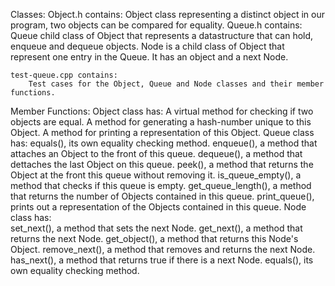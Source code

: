 
Classes:
	Object.h contains:
		Object class representing a distinct object in our program, two objects can be compared for equality.
	Queue.h contains:
		Queue child class of Object that represents a datastructure that can hold, enqueue and dequeue objects.
		Node is a child class of Object that represent one entry in the Queue. It has an object and a next Node.
	
	test-queue.cpp contains:
		Test cases for the Object, Queue and Node classes and their member functions.

Member Functions:
	Object class has:
			  A virtual method for checking if two objects are equal.
			  A method for generating a hash-number unique to this Object.
			  A method for printing a representation of this Object.
	Queue class has:
			  equals(), its own equality checking method.
			  enqueue(), a method that attaches an Object to the front of this queue.
			  dequeue(), a method that dettaches the last Object on this queue.
			  peek(), a method that returns the Object at the front this queue without removing it.
			  is_queue_empty(), a method that checks if this queue is empty.
			  get_queue_length(), a method that returns the number of Objects contained in this queue.
			  print_queue(), prints out a representation of the Objects contained in this queue.
	Node class has:  
			  set_next(), a method that sets the next Node.
			  get_next(), a method that returns the next Node.
			  get_object(), a method that returns this Node's Object.
			  remove_next(), a method that removes and returns the next Node.
			  has_next(), a method that returns true if there is a next Node.
			  equals(), its own equality checking method.